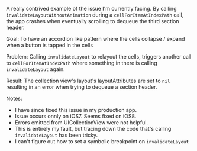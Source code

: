A really contrived example of the issue I'm currently facing. By calling `invalidateLayoutWithoutAnimation` during a `cellForItemAtIndexPath` call, the app crashes when eventually scrolling to dequeue the third section header.

Goal: To have an accordion like pattern where the cells collapse / expand when a button is tapped in the cells

Problem: Calling `invalidateLayout` to relayout the cells, triggers another call to `cellForItemAtIndexPath` where something in there is calling `invalidateLayout` again.

Result: The collection view's layout's layoutAttributes are set to `nil` resulting in an error when trying to dequeue a section header.

Notes:
- I have since fixed this issue in my production app.
- Issue occurs onnly on iOS7. Seems fixed on iOS8.
- Errors emitted from UICollectionView were not helpful.
- This is entirely my fault, but tracing down the code that's calling `invalidateLayout` has been tricky.
- I can't figure out how to set a symbolic breakpoint on `invalidateLayout`
